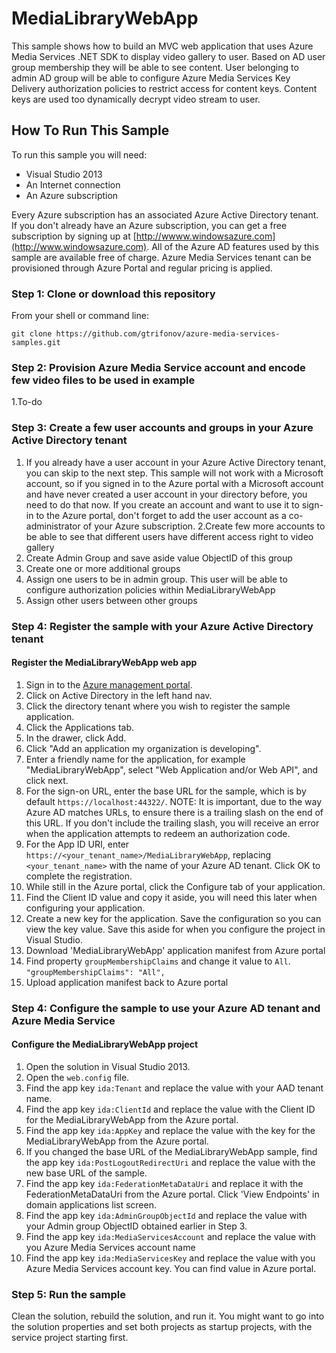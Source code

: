 MediaLibraryWebApp
==================================

This sample shows how to build an MVC web application that uses Azure Media Services .NET SDK to display video gallery to user. Based on AD user group membership they will be able to see content. User belonging to admin AD group will be able to configure Azure Media Services Key Delivery authorization policies to restrict access for content keys. Content keys are used too dynamically decrypt video stream to user. 

## How To Run This Sample
To run this sample you will need:
- Visual Studio 2013
- An Internet connection
- An Azure subscription

Every Azure subscription has an associated Azure Active Directory tenant.  If you don't already have an Azure subscription, you can get a free subscription by signing up at [http://wwww.windowsazure.com](http://www.windowsazure.com).  All of the Azure AD features used by this sample are available free of charge.
Azure Media Services tenant can be provisioned through Azure Portal and regular pricing is applied.

### Step 1:  Clone or download this repository

From your shell or command line:

`git clone https://github.com/gtrifonov/azure-media-services-samples.git`

### Step 2:  Provision  Azure Media Service account and encode few video files to be used in example

1.To-do

### Step 3:  Create a few user accounts and groups in your Azure Active Directory tenant

1. If you already have a user account in your Azure Active Directory tenant, you can skip to the next step.  This sample will not work with a Microsoft account, so if you signed in to the Azure portal with a Microsoft account and have never created a user account in your directory before, you need to do that now.  If you create an account and want to use it to sign-in to the Azure portal, don't forget to add the user account as a co-administrator of your Azure subscription.
2.Create few more accounts to be able to see that different users have different access right to video gallery
3. Create Admin Group and save aside value ObjectID of this group
4. Create one or more additional groups
5. Assign one users to be in admin group. This user will be able to configure authorization policies within MediaLibraryWebApp 
6. Assign other users between other groups

### Step 4:  Register the sample with your Azure Active Directory tenant


#### Register the MediaLibraryWebApp web app

1. Sign in to the [Azure management portal](https://manage.windowsazure.com).
2. Click on Active Directory in the left hand nav.
3. Click the directory tenant where you wish to register the sample application.
4. Click the Applications tab.
5. In the drawer, click Add.
6. Click "Add an application my organization is developing".
7. Enter a friendly name for the application, for example "MediaLibraryWebApp", select "Web Application and/or Web API", and click next.
8. For the sign-on URL, enter the base URL for the sample, which is by default `https://localhost:44322/`.  NOTE:  It is important, due to the way Azure AD matches URLs, to ensure there is a trailing slash on the end of this URL.  If you don't include the trailing slash, you will receive an error when the application attempts to redeem an authorization code.
9. For the App ID URI, enter `https://<your_tenant_name>/MediaLibraryWebApp`, replacing `<your_tenant_name>` with the name of your Azure AD tenant.  Click OK to complete the registration.
10. While still in the Azure portal, click the Configure tab of your application.
11. Find the Client ID value and copy it aside, you will need this later when configuring your application.
12. Create a new key for the application.  Save the configuration so you can view the key value.  Save this aside for when you configure the project in Visual Studio.
13. Download 'MediaLibraryWebApp' application manifest from Azure portal
14. Find property `groupMembershipClaims` and change it value to `All`. `"groupMembershipClaims": "All",` 
15. Upload application manifest back to Azure portal

### Step 4:  Configure the sample to use your Azure AD tenant and Azure Media Service

#### Configure the MediaLibraryWebApp project

1. Open the solution in Visual Studio 2013.
2. Open the `web.config` file.
3. Find the app key `ida:Tenant` and replace the value with your AAD tenant name.
4. Find the app key `ida:ClientId` and replace the value with the Client ID for the MediaLibraryWebApp from the Azure portal.
5. Find the app key `ida:AppKey` and replace the value with the key for the MediaLibraryWebApp from the Azure portal.
6. If you changed the base URL of the MediaLibraryWebApp sample, find the app key `ida:PostLogoutRedirectUri` and replace the value with the new base URL of the sample.
7.  Find the app key `ida:FederationMetaDataUri` and replace it with the FederationMetaDataUri from the Azure portal. Click 'View Endpoints' in domain applications list screen.
8. Find the app key `ida:AdminGroupObjectId` and replace the value with your Admin group ObjectID obtained earlier in Step 3.
9.  Find the app key `ida:MediaServicesAccount` and replace the value with you Azure Media Services account name 
10. Find the app key `ida:MediaServicesKey` and replace the value with you Azure Media Services account key. You can find value in Azure portal.      




### Step 5:  Run the sample

Clean the solution, rebuild the solution, and run it.  You might want to go into the solution properties and set both projects as startup projects, with the service project starting first.



